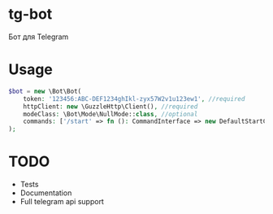 # tg-bot
Бот для Telegram

# Usage

```php
$bot = new \Bot\Bot(
    token: '123456:ABC-DEF1234ghIkl-zyx57W2v1u123ew1', //required
    httpClient: new \GuzzleHttp\Client(), //required
    modeClass: \Bot\Mode\NullMode::class, //optional
    commands: ['/start' => fn (): CommandInterface => new DefaultStartCommand()] //optional
);
```

# TODO

- Tests
- Documentation
- Full telegram api support